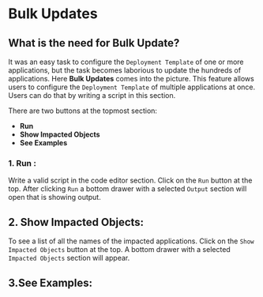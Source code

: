 # Bulk Updates

## What is the need for Bulk Update?

It was an easy task to configure the `Deployment Template` of one or more applications, but the task becomes laborious to update the hundreds of applications. Here **Bulk Updates** comes into the picture.
This feature allows users to configure the `Deployment Template` of multiple applications at once. Users can do that by writing a script in this section.

There are two buttons at the topmost section:

* **Run**
* **Show Impacted Objects**
* **See Examples**

### 1. Run :

Write a valid script in the code editor section. Click on the `Run` button at the top. After clicking `Run` a bottom drawer with a selected `Output` section will open that is showing output.

## 2. Show Impacted Objects:

To see a list of all the names of the impacted applications. Click on the `Show Impacted Objects` button at the top. A bottom drawer with a selected `Impacted Objects` section will appear.

## 3.See Examples:


